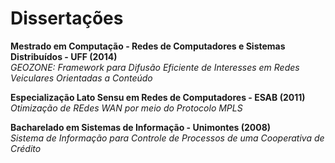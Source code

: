 # Dissertações

**Mestrado em Computação - Redes de Computadores e Sistemas Distribuídos - UFF (2014)**
<br />
*GEOZONE: Framework para Difusão Eficiente de Interesses em Redes Veiculares Orientadas a Conteúdo*

**Especialização Lato Sensu em Redes de Computadores - ESAB (2011)**
<br />
*Otimização de REdes WAN por meio do Protocolo MPLS*

**Bacharelado em Sistemas de Informação - Unimontes (2008)**
<br />
*Sistema de Informação para Controle de Processos de uma Cooperativa de Crédito*

